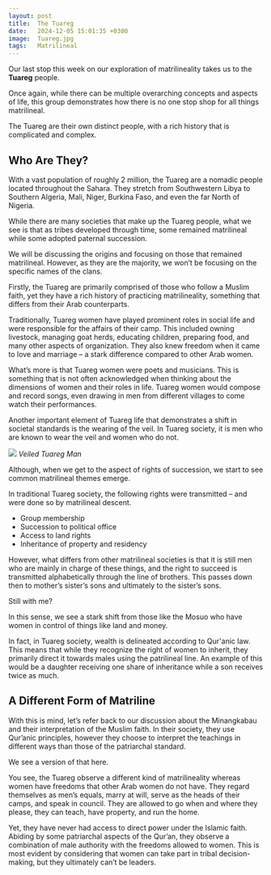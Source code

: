 ```yaml
---
layout: post
title:  The Tuareg
date:   2024-12-05 15:01:35 +0300
image:  Tuareg.jpg
tags:   Matrilineal
---
```

Our last stop this week on our exploration of matrilineality takes us to the **Tuareg** people.

Once again, while there can be multiple overarching concepts and aspects of life, this group demonstrates how there is no one stop shop for all things matrilineal.

The Tuareg are their own distinct people, with a rich history that is complicated and complex.

## Who Are They? ##

With a vast population of roughly 2 million, the Tuareg are a nomadic people located throughout the Sahara. They stretch from Southwestern Libya to Southern Algeria, Mali, Niger, Burkina Faso, and even the far North of Nigeria. 

While there are many societies that make up the Tuareg people, what we see is that as tribes developed through time, some remained matrilineal while some adopted paternal succession. 

We will be discussing the origins and focusing on those that remained matrilineal. However, as they are the majority, we won’t be focusing on the specific names of the clans. 

Firstly, the Tuareg are primarily comprised of those who follow a Muslim faith, yet they have a rich history of practicing matrilineality, something that differs from their Arab counterparts. 

Traditionally, Tuareg women have played prominent roles in social life and were responsible for the affairs of their camp. This included owning livestock, managing goat herds, educating children, preparing food, and many other aspects of organization. They also knew freedom when it came to love and marriage – a stark difference compared to other Arab women.

What’s more is that Tuareg women were poets and musicians. This is something that is not often acknowledged when thinking about the dimensions of women and their roles in life. Tuareg women would compose and record songs, even drawing in men from different villages to come watch their performances. 

Another important element of Tuareg life that demonstrates a shift in societal standards is the wearing of the veil. In Tuareg society, it is men who are known to wear the veil and women who do not. 

![]({{site.baseurl}}/images/Tuaregman.jpg)
*Veiled Tuareg Man*

Although, when we get to the aspect of rights of succession, we start to see common matrilineal themes emerge. 

In traditional Tuareg society, the following rights were transmitted – and were done so by matrilineal descent. 

-	Group membership
-	Succession to political office
-	Access to land rights
-	Inheritance of property and residency

However, what differs from other matrilineal societies is that it is still men who are mainly in charge of these things, and the right to succeed is transmitted alphabetically through the line of brothers. This passes down then to mother’s sister’s sons and ultimately to the sister’s sons. 

Still with me?

In this sense, we see a stark shift from those like the Mosuo who have women in control of things like land and money.

In fact, in Tuareg society, wealth is delineated according to Qur'anic law. This means that while they recognize the right of women to inherit, they primarily direct it towards males using the patrilineal line. An example of this would be a daughter receiving one share of inheritance while a son receives twice as much. 

## A Different Form of Matriline ##

With this is mind, let’s refer back to our discussion about the Minangkabau and their interpretation of the Muslim faith. In their society, they use Qur’anic principles, however they choose to interpret the teachings in different ways than those of the patriarchal standard. 

We see a version of that here.

You see, the Tuareg observe a different kind of matrilineality whereas women have freedoms that other Arab women do not have. They regard themselves as men’s equals, marry at will, serve as the heads of their camps, and speak in council. They are allowed to go when and where they please, they can teach, have property, and run the home.

Yet, they have never had access to direct power under the Islamic faith. Abiding by some patriarchal aspects of the Qur’an, they observe a combination of male authority with the freedoms allowed to women. This is most evident by considering that women can take part in tribal decision-making, but they ultimately can’t be leaders. 

